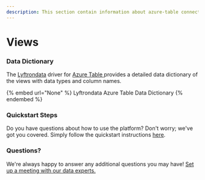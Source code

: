 ```yaml
---
description: This section contain information about azure-table connector views information
---
```


# Views

### Data Dictionary

The [Lyftrondata](https://www.lyftrondata.com/) driver for [Azure Table](None/)[ ](https://www.lyftrondata.com/integration/azure-table/)provides a detailed data dictionary of the views with data types and column names.

{% embed url="None" %}
Lyftrondata Azure Table Data Dictionary
{% endembed %}

### Quickstart Steps

Do you have questions about how to use the platform? Don't worry; we've got you covered. Simply follow the quickstart instructions [here](../README.md).

### Questions? <a href="#questions" id="questions"></a>

We're always happy to answer any additional questions you may have! [Set up a meeting with our data experts.](https://www.lyftrondata.com/book-a-meeting/)


